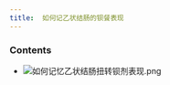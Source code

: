 ```yaml
---
title:  如何记乙状结肠的钡餐表现
--- 
```


### Contents
- ![如何记忆乙状结肠扭转钡剂表现.png](/note-images/如何记忆乙状结肠扭转钡剂表现.png)
